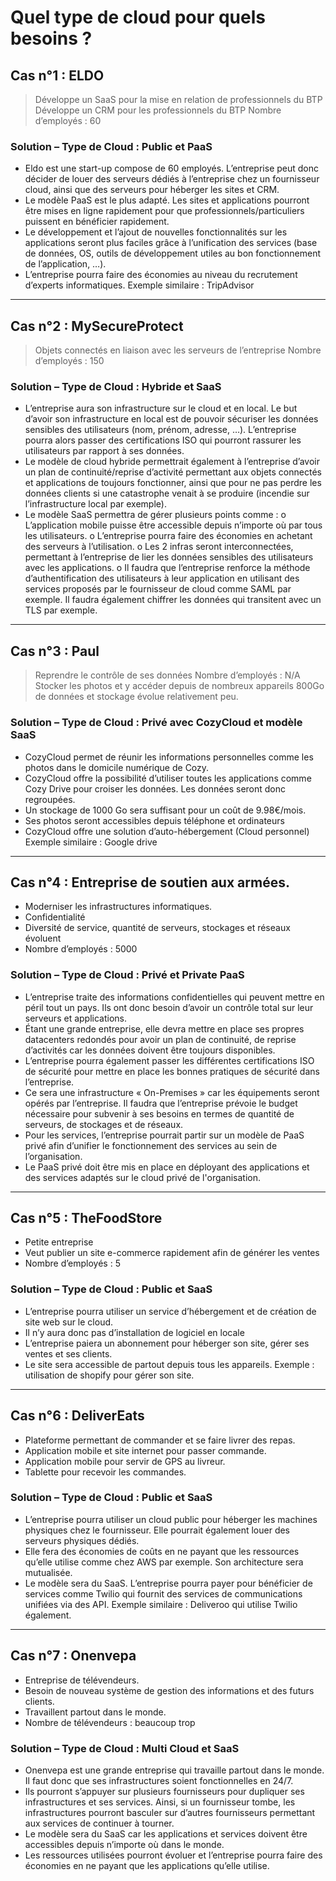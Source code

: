 # Quel type de cloud pour quels besoins ?

## Cas n°1 : ELDO
> Développe un SaaS pour la mise en relation de professionnels du BTP
> Développe un CRM pour les professionnels du BTP
> Nombre d’employés : 60
### Solution – Type de Cloud : Public et PaaS
- Eldo est une start-up compose de 60 employés. L’entreprise peut donc décider de louer des
serveurs dédiés à l’entreprise chez un fournisseur cloud, ainsi que des serveurs pour
héberger les sites et CRM.
- Le modèle PaaS est le plus adapté. Les sites et applications pourront être mises en ligne
rapidement pour que professionnels/particuliers puissent en bénéficier rapidement.
- Le développement et l’ajout de nouvelles fonctionnalités sur les applications seront plus
faciles grâce à l’unification des services (base de données, OS, outils de développement utiles
au bon fonctionnement de l’application, …).
- L’entreprise pourra faire des économies au niveau du recrutement d’experts informatiques.
Exemple similaire : TripAdvisor
--- 
## Cas n°2 : MySecureProtect
> Objets connectés en liaison avec les serveurs de l’entreprise
> Nombre d’employés : 150
### Solution – Type de Cloud : Hybride et SaaS
- L’entreprise aura son infrastructure sur le cloud et en local. Le but d’avoir son infrastructure
en local est de pouvoir sécuriser les données sensibles des utilisateurs (nom, prénom,
adresse, …). L’entreprise pourra alors passer des certifications ISO qui pourront rassurer les
utilisateurs par rapport à ses données.
- Le modèle de cloud hybride permettrait également à l’entreprise d’avoir un plan de
continuité/reprise d’activité permettant aux objets connectés et applications de toujours
fonctionner, ainsi que pour ne pas perdre les données clients si une catastrophe venait à se
produire (incendie sur l’infrastructure local par exemple).
- Le modèle SaaS permettra de gérer plusieurs points comme :
o L’application mobile puisse être accessible depuis n’importe où par tous les
utilisateurs.
o L’entreprise pourra faire des économies en achetant des serveurs à l’utilisation.
o Les 2 infras seront interconnectées, permettant à l’entreprise de lier les données
sensibles des utilisateurs avec les applications.
o Il faudra que l’entreprise renforce la méthode d’authentification des utilisateurs à
leur application en utilisant des services proposés par le fournisseur de cloud comme
SAML par exemple. Il faudra également chiffrer les données qui transitent avec un
TLS par exemple.

--- 
## Cas n°3 : Paul
> Reprendre le contrôle de ses données
> Nombre d’employés : N/A
> Stocker les photos et y accéder depuis de nombreux appareils
> 800Go de données et stockage évolue relativement peu.
### Solution – Type de Cloud : Privé avec CozyCloud et modèle SaaS
- CozyCloud permet de réunir les informations personnelles comme les photos dans le
domicile numérique de Cozy.
- CozyCloud offre la possibilité d’utiliser toutes les applications comme Cozy Drive pour croiser
les données. Les données seront donc regroupées.
- Un stockage de 1000 Go sera suffisant pour un coût de 9.98€/mois.
- Ses photos seront accessibles depuis téléphone et ordinateurs
- CozyCloud offre une solution d’auto-hébergement (Cloud personnel)
Exemple similaire : Google drive
--- 
## Cas n°4 : Entreprise de soutien aux armées.
- Moderniser les infrastructures informatiques.
- Confidentialité
- Diversité de service, quantité de serveurs, stockages et réseaux évoluent
- Nombre d’employés : 5000
### Solution – Type de Cloud : Privé et Private PaaS
- L’entreprise traite des informations confidentielles qui peuvent mettre en péril tout un pays.
Ils ont donc besoin d’avoir un contrôle total sur leur serveurs et applications.
- Étant une grande entreprise, elle devra mettre en place ses propres datacenters redondés
pour avoir un plan de continuité, de reprise d’activités car les données doivent être toujours
disponibles.
- L’entreprise pourra également passer les différentes certifications ISO de sécurité pour
mettre en place les bonnes pratiques de sécurité dans l’entreprise.
- Ce sera une infrastructure « On-Premises » car les équipements seront opérés par
l’entreprise. Il faudra que l’entreprise prévoie le budget nécessaire pour subvenir à ses
besoins en termes de quantité de serveurs, de stockages et de réseaux.
- Pour les services, l’entreprise pourrait partir sur un modèle de PaaS privé afin d’unifier le
fonctionnement des services au sein de l’organisation.
- Le PaaS privé doit être mis en place en déployant des applications et des services adaptés sur
le cloud privé de l'organisation.
---
## Cas n°5 : TheFoodStore
- Petite entreprise
- Veut publier un site e-commerce rapidement afin de générer les ventes
- Nombre d’employés : 5
### Solution – Type de Cloud : Public et SaaS
- L’entreprise pourra utiliser un service d’hébergement et de création de site web sur le cloud.
- Il n’y aura donc pas d’installation de logiciel en locale
- L’entreprise paiera un abonnement pour héberger son site, gérer ses ventes et ses clients.
- Le site sera accessible de partout depuis tous les appareils.
Exemple : utilisation de shopify pour gérer son site.
---
## Cas n°6 : DeliverEats
- Plateforme permettant de commander et se faire livrer des repas.
- Application mobile et site internet pour passer commande.
- Application mobile pour servir de GPS au livreur.
- Tablette pour recevoir les commandes.
### Solution – Type de Cloud : Public et SaaS
- L’entreprise pourra utiliser un cloud public pour héberger les machines physiques chez le
fournisseur. Elle pourrait également louer des serveurs physiques dédiés.
- Elle fera des économies de coûts en ne payant que les ressources qu’elle utilise comme chez
AWS par exemple. Son architecture sera mutualisée.
- Le modèle sera du SaaS. L’entreprise pourra payer pour bénéficier de services comme Twilio
qui fournit des services de communications unifiées via des API.
Exemple similaire : Deliveroo qui utilise Twilio également.

---
## Cas n°7 : Onenvepa
- Entreprise de télévendeurs.
- Besoin de nouveau système de gestion des informations et des futurs clients.
- Travaillent partout dans le monde.
- Nombre de télévendeurs : beaucoup trop
### Solution – Type de Cloud : Multi Cloud et SaaS
- Onenvepa est une grande entreprise qui travaille partout dans le monde. Il faut donc que ses
infrastructures soient fonctionnelles en 24/7.
- Ils pourront s’appuyer sur plusieurs fournisseurs pour dupliquer ses infrastructures et ses
services. Ainsi, si un fournisseur tombe, les infrastructures pourront basculer sur d’autres
fournisseurs permettant aux services de continuer à tourner.
- Le modèle sera du SaaS car les applications et services doivent être accessibles depuis
n’importe où dans le monde.
- Les ressources utilisées pourront évoluer et l’entreprise pourra faire des économies en ne
payant que les applications qu’elle utilise.